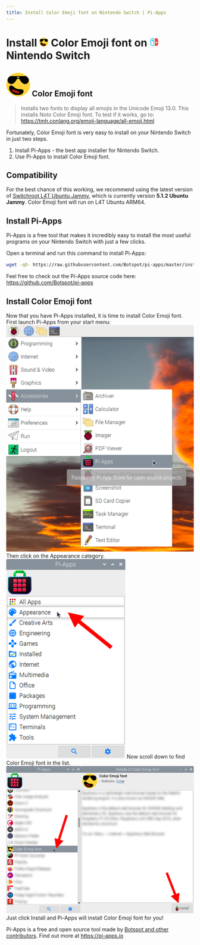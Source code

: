 ```yaml
---
title: Install Color Emoji font on Nintendo Switch | Pi-Apps
---
```

<div class="simple-install-content content">

# Install <img src="/img/app-icons/Color Emoji font/icon-64.png" height=24> Color Emoji font on <img src=/img/other-icons/switch-icon.svg height=24> Nintendo Switch

## <img src="/img/app-icons/Color Emoji font/icon-64.png"> Color Emoji font
> Installs two fonts to display all emojis in the Unicode Emoji 13.0.
> This installs Noto Color Emoji font.
> To test if it works, go to: https://tmh.conlang.org/emoji-language/all-emoji.html

Fortunately, Color Emoji font is very easy to install on your Nintendo Switch in just two steps.
1. Install Pi-Apps - the best app installer for Nintendo Switch.
2. Use Pi-Apps to install Color Emoji font.
</div>
<div class="simple-install-content content">

## Compatibility
For the best chance of this working, we recommend using the latest version of [Switchroot L4T Ubuntu Jammy](https://wiki.switchroot.org/wiki/linux/l4t-ubuntu-jammy-installation-guide), which is currently version **5.1.2 Ubuntu Jammy**.
Color Emoji font will run on L4T Ubuntu ARM64.
</div>
<div class="simple-install-content content">

## Install Pi-Apps

Pi-Apps is a free tool that makes it incredibly easy to install the most useful programs on your Nintendo Switch with just a few clicks.

Open a terminal and run this command to install Pi-Apps:
```bash
wget -qO- https://raw.githubusercontent.com/Botspot/pi-apps/master/install | bash
```
Feel free to check out the Pi-Apps source code here: https://github.com/Botspot/pi-apps
</div>
<div class="simple-install-content content">

## Install Color Emoji font

Now that you have Pi-Apps installed, it is time to install Color Emoji font.
First launch Pi-Apps from your start menu:
<img src="/img/start-menu.png">
Then click on the Appearance category.
<img src="/img/category-selections/Appearance.png">
Now scroll down to find Color Emoji font in the list.
<img src="/img/app-icons/Color Emoji font/app-selection.png">
Just click Install and Pi-Apps will install Color Emoji font for you!
</div>
<div class="simple-install-content content">

Pi-Apps is a free and open source tool made by [Botspot and other contributors](/about/#contributors). Find out more at https://pi-apps.io
</div>
